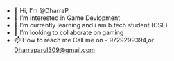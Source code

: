 - 👋 Hi, I’m @DharraP
- 👀 I’m interested in Game Devlopment 
- 🌱 I’m currently learning and i am b.tech student (CSE)
- 💞️ I’m looking to collaborate on gaming
- 📫 How to reach me Call me on - 9729299394,or Dharraparul309@gmail.com

<!---
DharraP/DharraP is a ✨ special ✨ repository because its `README.md` (this file) appears on your GitHub profile.
You can click the Preview link to take a look at your changes.
--->
